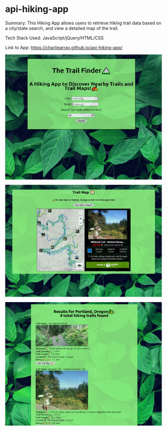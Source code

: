 # api-hiking-app

Summary: This Hiking App allows users to retrieve hiking trail data based on a city/state search, and view a detailed map of the trail. 

Tech Stack Used: JavaScript/jQuery/HTML/CSS

Link to App:
https://charliearray.github.io/api-hiking-app/

![GitHub Logo](/images/trail-overview.JPG)

![GitHub Logo](/images/map-overview.JPG)

![GitHub Logo](/images/results-overview.JPG)


